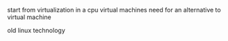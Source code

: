 

start from
virtualization in a cpu 
virtual machines 
need for an alternative to virtual machine 

old linux technology 
